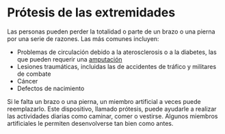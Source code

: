 Prótesis de las extremidades
============================


Las personas pueden perder la totalidad o parte de un brazo o una pierna por una serie de razones. Las más comunes incluyen:


* Problemas de circulación debido a la aterosclerosis o a la diabetes, las que pueden requerir una [amputación](https://medlineplus.gov/spanish/limbloss.html)
* Lesiones traumáticas, incluidas las de accidentes de tráfico y militares de combate
* Cáncer
* Defectos de nacimiento


Si le falta un brazo o una pierna, un miembro artificial a veces puede reemplazarlo. Este dispositivo, llamado prótesis, puede ayudarle a realizar las actividades diarias como caminar, comer o vestirse. Algunos miembros artificiales le permiten desenvolverse tan bien como antes.

